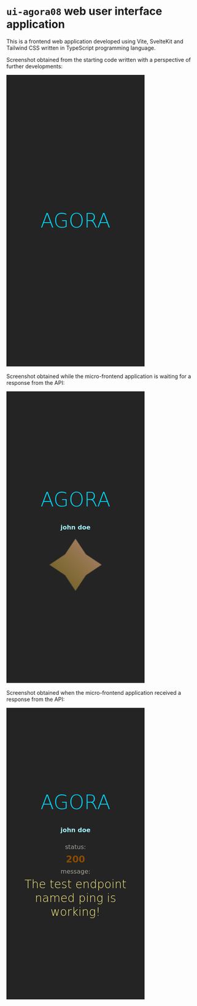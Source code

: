 # `ui-agora08` web user interface application

This is a frontend web application developed using Vite, SvelteKit and Tailwind CSS written in TypeScript programming language.

Screenshot obtained from the starting code written with a perspective of further developments:

![ui-agora08](./screenshots/screenshot_ui-agora08_mobile_first_starting_code.png)

Screenshot obtained while the micro-frontend application is waiting for a response from the API:

![ui-agora08](./screenshots/screenshot_ui-agora08_mobile_first_test_example_loading.png)

Screenshot obtained when the micro-frontend application received a response from the API:

![ui-agora08](./screenshots/screenshot_ui-agora08_mobile_first_test_example_loaded.png)
